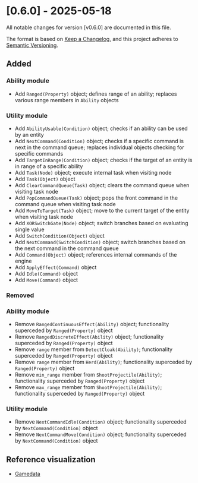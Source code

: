 # [0.6.0] - 2025-05-18
All notable changes for version [v0.6.0] are documented in this file.

The format is based on [Keep a Changelog](https://keepachangelog.com/en/1.0.0/),
and this project adheres to [Semantic Versioning](https://semver.org/spec/v2.0.0.html).

## Added
### Ability module
- Add `Ranged(Property)` object; defines range of an ability; replaces various range members in `Ability` objects

### Utility module
- Add `AbilityUsable(Condition)` object; checks if an ability can be used by an entity
- Add `NextCommand(Condition)` object; checks if a specific command is next in the command queue; replaces individual objects checking for specific commands
- Add `TargetInRange(Condition)` object; checks if the target of an entity is in range of a specific ability
- Add `Task(Node)` object; execute internal task when visiting node
- Add `Task(Object)` object
- Add `ClearCommandQueue(Task)` object; clears the command queue when visiting task node
- Add `PopCommandQueue(Task)` object; pops the front command in the command queue when visiting task node
- Add `MoveToTarget(Task)` object; move to the current target of the entity when visiting task node
- Add `XORSwitchGate(Node)` object; switch branches based on evaluating single value
- Add `SwitchCondition(Object)` object
- Add `NextCommand(SwitchCondition)` object; switch branches based on the next command in the command queue
- Add `Command(Object)` object; references internal commands of the engine
- Add `ApplyEffect(Command)` object
- Add `Idle(Command)` object
- Add `Move(Command)` object

### Removed
### Ability module
- Remove `RangedContinuousEffect(Ability)` object; functionality superceded by `Ranged(Property)` object
- Remove `RangedDiscreteEffect(Ability)` object; functionality superceded by `Ranged(Property)` object
- Remove `range` member from `DetectCloak(Ability)`; functionality superceded by `Ranged(Property)` object
- Remove `range` member from `Herd(Ability)`; functionality superceded by `Ranged(Property)` object
- Remove `min_range` member from `ShootProjectile(Ability)`; functionality superceded by `Ranged(Property)` object
- Remove `max_range` member from `ShootProjectile(Ability)`; functionality superceded by `Ranged(Property)` object

### Utility module
- Remove `NextCommandIdle(Condition)` object; functionality superceded by `NextCommand(Condition)` object
- Remove `NextCommandMove(Condition)` object; functionality superceded by `NextCommand(Condition)` object

## Reference visualization

* [Gamedata](https://github.com/SFTtech/openage/blob/927f547d4985cba8e172c9492273b34537571c56/doc/nyan/aoe2_nyan_tree.svg)
